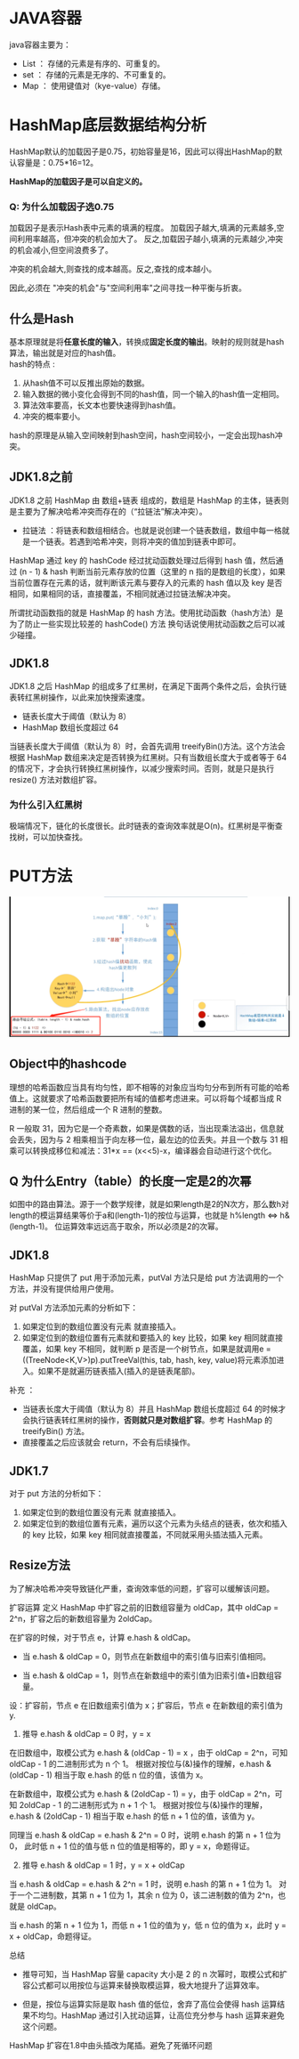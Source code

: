 # JAVA容器
java容器主要为：
* List ：  存储的元素是有序的、可重复的。
* set ： 存储的元素是无序的、不可重复的。
* Map ：  使用键值对（kye-value）存储。

# HashMap底层数据结构分析

HashMap默认的加载因子是0.75，初始容量是16，因此可以得出HashMap的默认容量是：0.75*16=12。

**HashMap的加载因子是可以自定义的。**

### Q: 为什么加载因子选0.75
加载因子是表示Hash表中元素的填满的程度。
加载因子越大,填满的元素越多,空间利用率越高，但冲突的机会加大了。
反之,加载因子越小,填满的元素越少,冲突的机会减小,但空间浪费多了。

冲突的机会越大,则查找的成本越高。反之,查找的成本越小。

因此,必须在 "冲突的机会"与"空间利用率"之间寻找一种平衡与折衷。


## 什么是Hash
基本原理就是将**任意长度的输入**，转换成**固定长度的输出**。映射的规则就是hash算法，输出就是对应的hash值。       
hash的特点 : 
1. 从hash值不可以反推出原始的数据。
2. 输入数据的微小变化会得到不同的hash值，同一个输入的hash值一定相同。
3. 算法效率要高，长文本也要快速得到hash值。
4. 冲突的概率要小。

hash的原理是从输入空间映射到hash空间，hash空间较小，一定会出现hash冲突。

## JDK1.8之前

JDK1.8 之前 HashMap 由 数组+链表 组成的，数组是 HashMap 的主体，链表则是主要为了解决哈希冲突而存在的（“拉链法”解决冲突）。
* 拉链法 ：将链表和数组相结合。也就是说创建一个链表数组，数组中每一格就是一个链表。若遇到哈希冲突，则将冲突的值加到链表中即可。

HashMap 通过 key 的 hashCode 经过扰动函数处理过后得到 hash 值，然后通过 (n - 1) & hash 判断当前元素存放的位置（这里的 n 指的是数组的长度），如果当前位置存在元素的话，就判断该元素与要存入的元素的 hash 值以及 key 是否相同，如果相同的话，直接覆盖，不相同就通过拉链法解决冲突。

所谓扰动函数指的就是 HashMap 的 hash 方法。使用扰动函数（hash方法）是为了防止一些实现比较差的 hashCode() 方法 换句话说使用扰动函数之后可以减少碰撞。

## JDK1.8
JDK1.8 之后 HashMap 的组成多了红黑树，在满足下面两个条件之后，会执行链表转红黑树操作，以此来加快搜索速度。
* 链表长度大于阈值（默认为 8）
* HashMap 数组长度超过 64 

当链表长度大于阈值（默认为 8）时，会首先调用 treeifyBin()方法。这个方法会根据 HashMap 数组来决定是否转换为红黑树。只有当数组长度大于或者等于 64 的情况下，才会执行转换红黑树操作，以减少搜索时间。否则，就是只是执行 resize() 方法对数组扩容。

### 为什么引入红黑树
极端情况下，链化的长度很长。此时链表的查询效率就是O(n)。红黑树是平衡查找树，可以加快查找。

# PUT方法
![img.png](hashmap_put.png)

## Object中的hashcode
理想的哈希函数应当具有均匀性，即不相等的对象应当均匀分布到所有可能的哈希值上。这就要求了哈希函数要把所有域的值都考虑进来。可以将每个域都当成 R 进制的某一位，然后组成一个 R 进制的整数。

R 一般取 31，因为它是一个奇素数，如果是偶数的话，当出现乘法溢出，信息就会丢失，因为与 2 相乘相当于向左移一位，最左边的位丢失。并且一个数与 31 相乘可以转换成移位和减法：31*x == (x<<5)-x，编译器会自动进行这个优化。

## Q 为什么Entry（table）的长度一定是2的次幂
如图中的路由算法。源于一个数学规律，就是如果length是2的N次方，那么数h对length的模运算结果等价于a和(length-1)的按位与运算，也就是 h%length <=> h&(length-1)。
位运算效率远远高于取余，所以必须是2的次幂。

## JDK1.8
HashMap 只提供了 put 用于添加元素，putVal 方法只是给 put 方法调用的一个方法，并没有提供给用户使用。

对 putVal 方法添加元素的分析如下：
1. 如果定位到的数组位置没有元素 就直接插入。
2. 如果定位到的数组位置有元素就和要插入的 key 比较，如果 key 相同就直接覆盖，如果 key 不相同，就判断 p 是否是一个树节点，如果是就调用e = ((TreeNode<K,V>)p).putTreeVal(this, tab, hash, key, value)将元素添加进入。如果不是就遍历链表插入(插入的是链表尾部)。

补充 ： 
* 当链表长度大于阈值（默认为 8）并且 HashMap 数组长度超过 64 的时候才会执行链表转红黑树的操作，**否则就只是对数组扩容**。参考 HashMap 的 treeifyBin() 方法。
* 直接覆盖之后应该就会 return，不会有后续操作。
## JDK1.7
对于 put 方法的分析如下：
1. 如果定位到的数组位置没有元素 就直接插入。
2. 如果定位到的数组位置有元素，遍历以这个元素为头结点的链表，依次和插入的 key 比较，如果 key 相同就直接覆盖，不同就采用头插法插入元素。

## Resize方法
为了解决哈希冲突导致链化严重，查询效率低的问题，扩容可以缓解该问题。

扩容运算
定义 HashMap 中扩容之前的旧数组容量为 oldCap，其中 oldCap = 2^n，扩容之后的新数组容量为 2oldCap。

在扩容的时候，对于节点 e，计算 e.hash & oldCap。

* 当 e.hash & oldCap = 0，则节点在新数组中的索引值与旧索引值相同。

* 当 e.hash & oldCap = 1，则节点在新数组中的索引值为旧索引值+旧数组容量。

设：扩容前，节点 e 在旧数组索引值为 x；扩容后，节点 e 在新数组的索引值为 y.

1. 推导 e.hash & oldCap = 0 时，y = x

在旧数组中，取模公式为 e.hash & (oldCap - 1) = x ，由于 oldCap = 2^n，可知 oldCap - 1 的二进制形式为 n 个 1。
根据对按位与(&)操作的理解，e.hash & (oldCap - 1) 相当于取 e.hash 的低 n 位的值，该值为 x。

在新数组中，取模公式为 e.hash & (2oldCap - 1) = y，由于 oldCap = 2^n，可知 2oldCap - 1 的二进制形式为 n + 1 个 1。
根据对按位与(&)操作的理解，e.hash & (2oldCap - 1) 相当于取 e.hash 的低 n + 1 位的值，该值为 y。

同理当 e.hash & oldCap = e.hash & 2^n = 0 时，说明 e.hash 的第 n + 1 位为 0，
此时低 n + 1 位的值与低 n 位的值是相等的，即 y = x，命题得证。

2. 推导 e.hash & oldCap = 1 时，y = x + oldCap

当 e.hash & oldCap = e.hash & 2^n = 1 时，说明 e.hash 的第 n + 1 位为 1。
对于一个二进制数，其第 n + 1 位为 1，其余 n 位为 0，该二进制数的值为 2^n，也就是 oldCap。

当 e.hash 的第 n + 1 位为 1，而低 n + 1 位的值为 y，低 n 位的值为 x，此时 y = x + oldCap，命题得证。

总结

* 推导可知，当 HashMap 容量 capacity 大小是 2 的 n 次幂时，取模公式和扩容公式都可以用按位与运算来替换取模运算，极大地提升了运算效率。

* 但是，按位与运算实际是取 hash 值的低位，舍弃了高位会使得 hash 运算结果不均匀。HashMap 通过引入扰动运算，让高位充分参与 hash 运算来避免这个问题。

HashMap 扩容在1.8中由头插改为尾插。避免了死循环问题